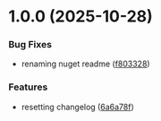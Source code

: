 # 1.0.0 (2025-10-28)


### Bug Fixes

* renaming nuget readme ([f803328](https://github.com/jwill824/Thingstead.Aspire.Hosting.Ngrok/commit/f803328f0d324a42353c80ccf3259719eef0ba63))


### Features

* resetting changelog ([6a6a78f](https://github.com/jwill824/Thingstead.Aspire.Hosting.Ngrok/commit/6a6a78f8753a1e5275d46333684a9a22f489844d))
